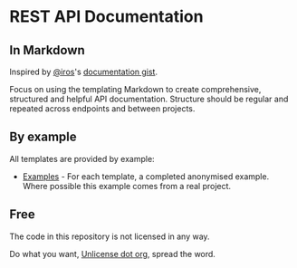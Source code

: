 # REST API Documentation

## In Markdown

Inspired by [@iros](https://github.com/iros)'s [documentation
gist](https://gist.github.com/iros/3426278).

Focus on using the templating Markdown to create comprehensive, structured and
helpful API documentation. Structure should be regular and repeated across
endpoints and between projects.

## By example

All templates are provided by example:

* [Examples](examples) - For each template, a completed anonymised example.
Where possible this example comes from a real project.

## Free

The code in this repository is not licensed in any way.

Do what you want, [Unlicense dot org](http://unlicense.org/), spread the word.

